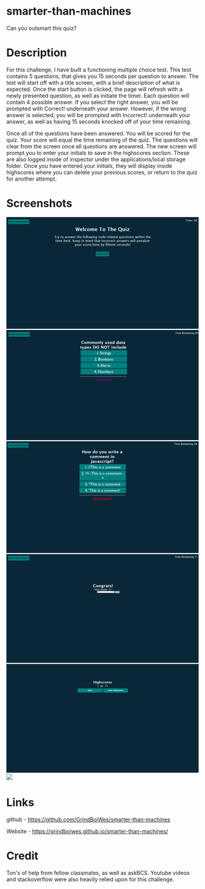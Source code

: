 # smarter-than-machines

Can you outsmart this quiz?

# Description 

For this challenge, I have built a functioning multiple choice test. This test contains 5 questions, that gives you 15 seconds per question to answer. The test will start off with a title screen, with a brief description of what is expected. Once the start button is clicked, the page will refresh with a newly presented question, as well as initiate the timer. Each question will contain 4 possible answer. If you select the right answer, you will be prompted with Correct! underneath your answer. However, if the wrong answer is selected, you will be prompted with Incorrect! underneath your answer, as well as having 15 seconds knocked off of your time remaining. 

Once all of the questions have been answered. You will be scored for the quiz. Your score will equal the time remaining of the quiz. The questions will clear from the screen once all questions are answered. The new screen will prompt you to enter your initials to save in the highscores section. These are also logged inside of inspector under the applications/local storage folder. Once you have entered your initials, they will display inside highscores where you can delete your previous scores, or return to the quiz for another attempt. 


# Screenshots
<img src = "./Assets/Images/STM1.png">
<img src = "./Assets/Images/STM2.png">
<img src = "./Assets/Images/STM3.png">
<img src = "./Assets/Images/STM4.png">
<img src = "./Assets/Images/STM5.png">
<img src = "./Assets/Images/Smarter-Than-Machines.gif">




# Links

github - https://github.com/GrindBoiWes/smarter-than-machines

Website - https://grindboiwes.github.io/smarter-than-machines/


# Credit

Ton's of help from fellow classmates, as well as askBCS. Youtube videos and stackoverflow were also heavily relied upon for this challenge.